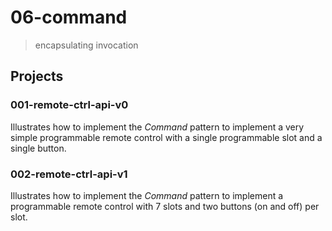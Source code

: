 # 06-command
> encapsulating invocation

## Projects

### 001-remote-ctrl-api-v0
Illustrates how to implement the *Command* pattern to implement a very simple programmable remote control with a single programmable slot and a single button.

### 002-remote-ctrl-api-v1
Illustrates how to implement the *Command* pattern to implement a programmable remote control with 7 slots and two buttons (on and off) per slot.

